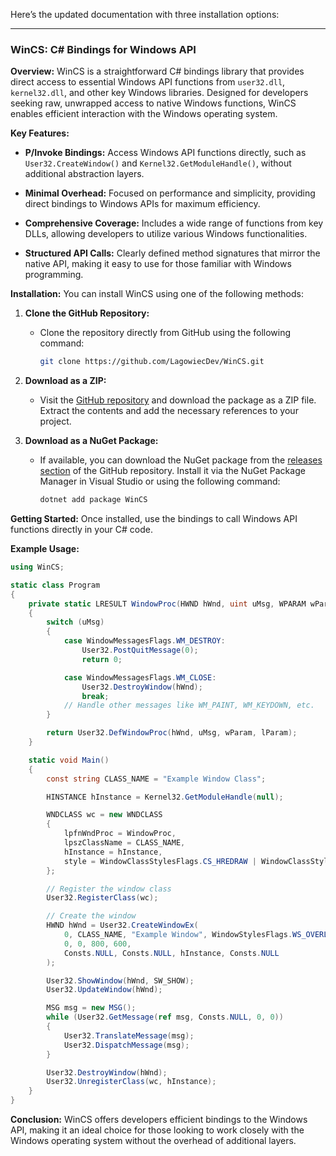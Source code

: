 Here’s the updated documentation with three installation options:

---

### WinCS: C# Bindings for Windows API

**Overview:**
WinCS is a straightforward C# bindings library that provides direct access to essential Windows API functions from `user32.dll`, `kernel32.dll`, and other key Windows libraries. Designed for developers seeking raw, unwrapped access to native Windows functions, WinCS enables efficient interaction with the Windows operating system.

**Key Features:**

- **P/Invoke Bindings:** Access Windows API functions directly, such as `User32.CreateWindow()` and `Kernel32.GetModuleHandle()`, without additional abstraction layers.

- **Minimal Overhead:** Focused on performance and simplicity, providing direct bindings to Windows APIs for maximum efficiency.

- **Comprehensive Coverage:** Includes a wide range of functions from key DLLs, allowing developers to utilize various Windows functionalities.

- **Structured API Calls:** Clearly defined method signatures that mirror the native API, making it easy to use for those familiar with Windows programming.

**Installation:**
You can install WinCS using one of the following methods:

1. **Clone the GitHub Repository:**
   - Clone the repository directly from GitHub using the following command:
     ```bash
     git clone https://github.com/LagowiecDev/WinCS.git
     ```

2. **Download as a ZIP:**
   - Visit the [GitHub repository](https://github.com/LagowiecDev/WinCS) and download the package as a ZIP file. Extract the contents and add the necessary references to your project.

3. **Download as a NuGet Package:**
   - If available, you can download the NuGet package from the [releases section](https://github.com/LagowiecDev/WinCS/releases) of the GitHub repository. Install it via the NuGet Package Manager in Visual Studio or using the following command:
     ```bash
     dotnet add package WinCS
     ```

**Getting Started:**
Once installed, use the bindings to call Windows API functions directly in your C# code.

**Example Usage:**
```csharp
using WinCS;

static class Program
{
    private static LRESULT WindowProc(HWND hWnd, uint uMsg, WPARAM wParam, LPARAM lParam)
    {
        switch (uMsg)
        {
            case WindowMessagesFlags.WM_DESTROY:
                User32.PostQuitMessage(0);
                return 0;

            case WindowMessagesFlags.WM_CLOSE:
                User32.DestroyWindow(hWnd);
                break;
            // Handle other messages like WM_PAINT, WM_KEYDOWN, etc.
        }

        return User32.DefWindowProc(hWnd, uMsg, wParam, lParam);
    }

    static void Main()
    {
        const string CLASS_NAME = "Example Window Class";

        HINSTANCE hInstance = Kernel32.GetModuleHandle(null);

        WNDCLASS wc = new WNDCLASS
        {
            lpfnWndProc = WindowProc,
            lpszClassName = CLASS_NAME,
            hInstance = hInstance,
            style = WindowClassStylesFlags.CS_HREDRAW | WindowClassStylesFlags.CS_VREDRAW
        };

        // Register the window class
        User32.RegisterClass(wc);

        // Create the window
        HWND hWnd = User32.CreateWindowEx(
            0, CLASS_NAME, "Example Window", WindowStylesFlags.WS_OVERLAPPEDWINDOW,
            0, 0, 800, 600,
            Consts.NULL, Consts.NULL, hInstance, Consts.NULL
        );

        User32.ShowWindow(hWnd, SW_SHOW);
        User32.UpdateWindow(hWnd);

        MSG msg = new MSG();
        while (User32.GetMessage(ref msg, Consts.NULL, 0, 0))
        {
            User32.TranslateMessage(msg);
            User32.DispatchMessage(msg);
        }

        User32.DestroyWindow(hWnd);
        User32.UnregisterClass(wc, hInstance);
    }
}
```

**Conclusion:**
WinCS offers developers efficient bindings to the Windows API, making it an ideal choice for those looking to work closely with the Windows operating system without the overhead of additional layers.